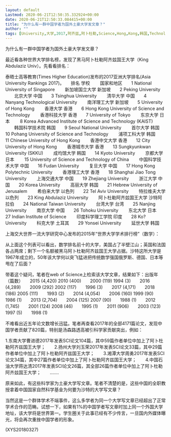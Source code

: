 ```yaml
---
layout: default
Lastmod: 2020-06-21T12:50:35.332924+00:00
date: 2020-06-21T12:50:33.084415+00:00
title: "为什么有一群中国学者为国外土豪大学发文章？"
author: ""
tags: [University,大学,2017,阿齐兹,阿卜杜勒,Science,Hong,Kong,韩国,Technology,新语丝]
---
```


为什么有一群中国学者为国外土豪大学发文章？

最近看各种世界大学排名榜，发现了黑马阿卜杜勒阿齐兹国王大学（King Abdulaziz Univ）。先看看排名：

泰晤士高等教育(Times Higher Education)发布的2017亚洲大学排名(Asia University Rankings 2017)。　　排名 学校 　　国家和地区　　1 National University of Singapore 　　新加坡国立大学 新加坡　　2 Peking University 　　北京大学 中国　　3 Tsinghua University 　　清华大学 中国　　4 Nanyang Technological University 　　南洋理工大学 新加坡　　5 University of Hong Kong 　　香港大学 香港　　6 Hong Kong University of Science and Technology 　　香港科技大学 香港　　7 University of Tokyo 　　东京大学 日本 　　8 Korea Advanced Institute of Science and Technology (KAIST) 　　韩国科学技术院 韩国　　9 Seoul National University 　　首尔大学 韩国　　10 Pohang University of Science and Technology 　　浦项工科大学 韩国　　11 Chinese University of Hong Kong 　　香港中文大学 香港　　12 City University of Hong Kong 　　香港城市大学 香港　　13 Sungkyunkwan University (SKKU) 　　成均馆大学 韩国　　14 Kyoto University 　　京都大学 日本 　　15 University of Science and Technology of China 　　中国科学技术大学 中国　　16 Fudan University 　　复旦大学 中国　　17 Hong Kong Polytechnic University 　　香港理工大学 香港　　18 Shanghai Jiao Tong University 　　上海交通大学 中国　　19 Zhejiang University 　　浙江大学 中国　　20 Korea University 　　高丽大学 韩国　　21 Hebrew University of Jerusalem 　　希伯来大学 以色列　　22 Tel Aviv University 　　特拉维夫大学 以色列　　23 King Abdulaziz University 　　阿卜杜勒阿齐兹国王大学 沙特阿拉伯　　24 National Taiwan University 　　台湾大学 台湾　　25 Nanjing University 　　南京大学 中国　　26 Tohoku University 　　东北大学 日本　　27 Indian Institute of Science 　　印度科学理工学院 印度　　28 Ko? University 　　科克大学 土耳其　　29 Yonsei University 　　延世大学 韩国

上海交大世界一流大学研究中心发布的2015年“世界大学学术排行榜”（数学）：

从上面这个列表可以看出，数学排名前十的大学，美国占了半壁江山；英国和法国各占两席；剩下一个名额被黑马阿卜杜勒阿齐兹国王大学占据。沙特这所大学是1967年成立的，50年该大学何以突飞猛进把传统数学强国俄罗斯、德国、日本等甩在了后面？

带着这个疑问，笔者在web of Science上检索该大学文章，结果如下：出版年（篇数）　　2015 (4,420) 2010 (400)　　2000 (119) 1994 (3)　　2016 (4,289)　　2009 (292) 2002 (117)　　1996 (3)　　2017 (4,171)　　2018 (186) 2005 (111)　　1993 (2)　　2014 (4,054)　　2006 (160) 1999 (90)　　1986 (1)　　2013 (2,704)　　2004 (125) 2007 (90)　　1988 (1)　　2012 (1,745)　　2001 (124) 2008 (46)　　1995 (1)　　2011 (906)　　2003 (123) 1997 (5)　　1998 (1)

不难看出近五年论文数增长迅猛。笔者再查看2017年的全部4171篇论文，发现中国学者贡献了820篇，特别是汤森路透高被引科学家贡献突出，例如：

1.东南大学曹进德2017年发表SCI论文104篇，其中59篇作者单位中加上了阿卜杜勒阿齐兹国王大学；　　2.扬州大学刘玉荣2017年发表SCI论文33篇，其中29篇作者单位中加上了阿卜杜勒阿齐兹国王大学；　　3.湘潭大学周勇2017年发表SCI论文34篇，其中27篇作者单位中加上了阿卜杜勒阿齐兹国王大学；　　4.中国石油大学蒋达清2017年发表SCI论文26篇，其全部26篇作者单位中加上了阿卜杜勒阿齐兹国王大学；　　.......

原来如此，有这些科学家为土豪大学写文章。笔者不清楚的是，这些中国的全职教授拿着中国国家自然科学基金为何要为沙特的大学写文章？

当然这是一个群体学术不端事件，这么多学者为同一个大学写文章已经超出了正常学术合作的范畴。试想一下，如果有1%的中国学者写文章时加上同一个外国大学地址，该大学将是世界第一。学生圈关于此事已经有不少传言，一旦国内外媒体曝光，将会再次重挫中国学者的形象。

(XYS20180327)

